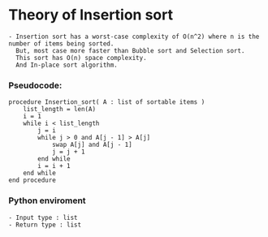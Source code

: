 # Theory of Insertion sort

    - Insertion sort has a worst-case complexity of O(n^2) where n is the number of items being sorted.
      But, most case more faster than Bubble sort and Selection sort.
      This sort has O(n) space complexity.
      And In-place sort algorithm.


### Pseudocode:
    procedure Insertion_sort( A : list of sortable items )
        list_length = len(A)
        i = 1
        while i < list_length
            j = i
            while j > 0 and A[j - 1] > A[j]
                swap A[j] and A[j - 1]
                j = j + 1
            end while
            i = i + 1
        end while
    end procedure


### Python enviroment
    - Input type : list
    - Return type : list

